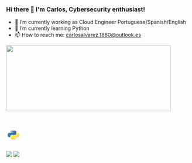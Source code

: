 ### Hi there 👋 I'm Carlos, Cybersecurity enthusiast!

- 💼 I’m currently working as Cloud Engineer Portuguese/Spanish/English
- 🌱 I’m currently learning Python
- 📫 How to reach me: carlosalvarez.1880@outlook.es

<div align-item=center>
 <a href="https://github.com/Carlos190420">
  <img width="450em" height="180em" src="https://github-readme-stats-sigma-five.vercel.app/api?username=Carlos190420&show_icons=true&theme=nightowl&include_all_commits=true&count_private=true&custom_title=Melch%20Roza%20%27s%20GitHub%20Stats"/> 
</div>
 
##

<div style="display: inline_block"><br>
  <img align="center" alt="Rafa-Python" height="30" width="40" src="https://raw.githubusercontent.com/devicons/devicon/master/icons/python/python-original.svg">
</div>

 ##

<div> 
  <a href = "mailto:carlosdanielalvarezrios@gmail.com"><img src="https://img.shields.io/badge/-Gmail-%23333?style=for-the-badge&logo=gmail&logoColor=white" target="_blank"></a>
  <a href="https://www.linkedin.com/in/carlos-daniel-alvarez-rios-922533ba/" target="_blank"><img src="https://img.shields.io/badge/-LinkedIn-%230077B5?style=for-the-badge&logo=linkedin&logoColor=white" target="_blank"></a> 
  
</div>
